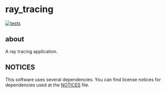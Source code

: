 # ray_tracing

[![tests](https://github.com/nikkibarry/raytracing/actions/workflows/tests.yml/badge.svg)](https://github.com/nikkibarry/raytracing/actions/workflows/tests.yml)

## about

A ray tracing application.

## NOTICES

This software uses several dependencies.
You can find license notices for dependencies used
at the [NOTICES](NOTICES) file.
